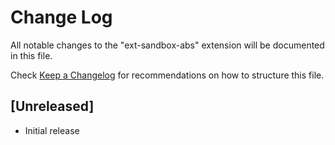 # Change Log

All notable changes to the "ext-sandbox-abs" extension will be documented in this file.

Check [Keep a Changelog](http://keepachangelog.com/) for recommendations on how to structure this file.

## [Unreleased]

- Initial release
